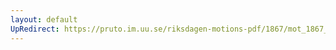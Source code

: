 ```yaml
---
layout: default
UpRedirect: https://pruto.im.uu.se/riksdagen-motions-pdf/1867/mot_1867__ak__106.pdf
---
```

